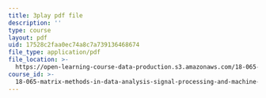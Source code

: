```yaml
---
title: 3play pdf file
description: ''
type: course
layout: pdf
uid: 17528c2faa0ec74a8c7a739136468674
file_type: application/pdf
file_location: >-
  https://open-learning-course-data-production.s3.amazonaws.com/18-065-matrix-methods-in-data-analysis-signal-processing-and-machine-learning-spring-2018/17528c2faa0ec74a8c7a739136468674_rZS2LGiurKY.pdf
course_id: >-
  18-065-matrix-methods-in-data-analysis-signal-processing-and-machine-learning-spring-2018
---
```

